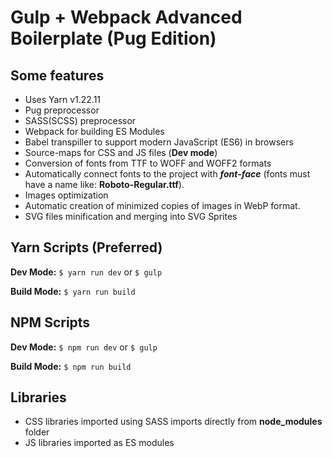 # Gulp + Webpack Advanced Boilerplate (Pug Edition)

## Some features
- Uses Yarn v1.22.11
- Pug preprocessor
- SASS(SCSS) preprocessor
- Webpack for building ES Modules
- Babel transpiller to support modern JavaScript (ES6) in browsers
- Source-maps for CSS and JS files (**Dev mode**)
- Conversion of fonts from TTF to WOFF and WOFF2 formats
- Automatically connect fonts to the project with ***font-face*** (fonts must have a name like: **Roboto-Regular.ttf**).
- Images optimization
- Automatic creation of minimized copies of images in WebP format.
- SVG files minification and merging into SVG Sprites

## Yarn Scripts (Preferred)

**Dev Mode:** `$ yarn run dev` or `$ gulp`

**Build Mode:** `$ yarn run build`
## NPM Scripts

**Dev Mode:** `$ npm run dev` or `$ gulp`

**Build Mode:** `$ npm run build`

## Libraries
- CSS libraries imported using SASS imports directly from **node_modules** folder
- JS libraries imported as ES modules
